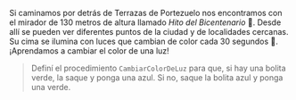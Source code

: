 <gs-attire attire-url="https://raw.githubusercontent.com/MumukiProject/mumuki-guia-gobstones-terrazas-de-portezuelo-secundaria/master/assets/attires/config_1573236535263.json"></gs-attire>

Si caminamos por detrás de Terrazas de Portezuelo nos encontramos con el mirador de 130 metros de altura llamado _Hito del Bicentenario_ :tokyo_tower:. Desde allí se pueden ver diferentes puntos de la ciudad y de localidades cercanas. Su cima se ilumina con luces que cambian de color cada 30 segundos :art:. ¡Aprendamos a cambiar el color de una luz!

> Definí el procedimiento `CambiarColorDeLuz` para que, si hay una bolita verde, la saque y ponga una azul. Si no, saque la bolita azul y ponga una verde.
